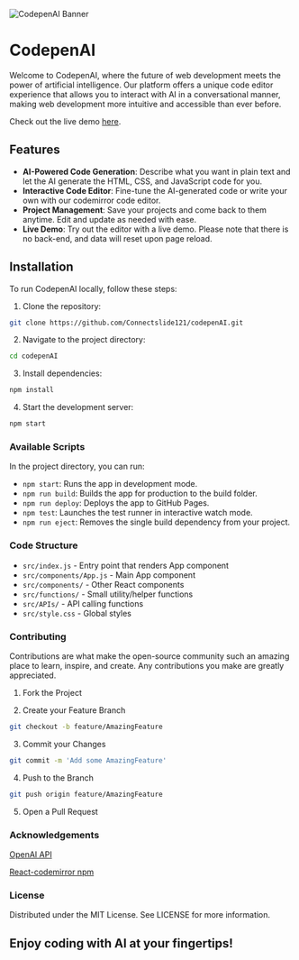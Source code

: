 ![CodepenAI Banner](https://github.com/Connectslide121/codepen-ai/blob/master/Connect_banner_github.png)

# CodepenAI

Welcome to CodepenAI, where the future of web development meets the power of artificial intelligence. Our platform offers a unique code editor experience that allows you to interact with AI in a conversational manner, making web development more intuitive and accessible than ever before.

Check out the live demo [here](https://connectslide121.github.io/CodepenAI-livedemo/).

## Features

- **AI-Powered Code Generation**: Describe what you want in plain text and let the AI generate the HTML, CSS, and JavaScript code for you.
- **Interactive Code Editor**: Fine-tune the AI-generated code or write your own with our codemirror code editor.
- **Project Management**: Save your projects and come back to them anytime. Edit and update as needed with ease.
- **Live Demo**: Try out the editor with a live demo. Please note that there is no back-end, and data will reset upon page reload.

## Installation

To run CodepenAI locally, follow these steps:

1. Clone the repository:

```sh
git clone https://github.com/Connectslide121/codepenAI.git
```

2. Navigate to the project directory:

```sh
cd codepenAI
```

3. Install dependencies:

```sh
npm install
```

4. Start the development server:

```sh
npm start
```

### Available Scripts

In the project directory, you can run:

- `npm start`: Runs the app in development mode.
- `npm run build`: Builds the app for production to the build folder.
- `npm run deploy`: Deploys the app to GitHub Pages.
- `npm test`: Launches the test runner in interactive watch mode.
- `npm run eject`: Removes the single build dependency from your project.

### Code Structure

- `src/index.js` - Entry point that renders App component
- `src/components/App.js` - Main App component
- `src/components/` - Other React components
- `src/functions/` - Small utility/helper functions
- `src/APIs/` - API calling functions
- `src/style.css` - Global styles

### Contributing

Contributions are what make the open-source community such an amazing place to learn, inspire, and create. Any contributions you make are greatly appreciated.

1. Fork the Project

2. Create your Feature Branch

```sh
git checkout -b feature/AmazingFeature
```

3. Commit your Changes

```sh
git commit -m 'Add some AmazingFeature'
```

4. Push to the Branch

```sh
git push origin feature/AmazingFeature
```

5. Open a Pull Request

### Acknowledgements

[OpenAI API](https://openai.com/blog/openai-api)

[React-codemirror npm](https://www.npmjs.com/package/@uiw/react-codemirror)

### License

Distributed under the MIT License. See LICENSE for more information.

## Enjoy coding with AI at your fingertips!
